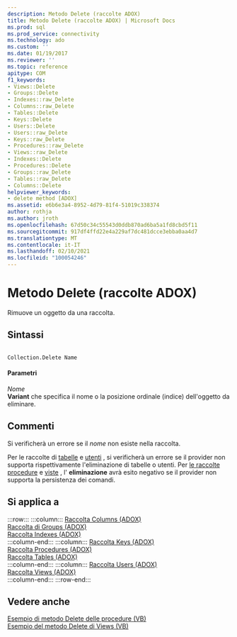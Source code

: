 ```yaml
---
description: Metodo Delete (raccolte ADOX)
title: Metodo Delete (raccolte ADOX) | Microsoft Docs
ms.prod: sql
ms.prod_service: connectivity
ms.technology: ado
ms.custom: ''
ms.date: 01/19/2017
ms.reviewer: ''
ms.topic: reference
apitype: COM
f1_keywords:
- Views::Delete
- Groups::Delete
- Indexes::raw_Delete
- Columns::raw_Delete
- Tables::Delete
- Keys::Delete
- Users::Delete
- Users::raw_Delete
- Keys::raw_Delete
- Procedures::raw_Delete
- Views::raw_Delete
- Indexes::Delete
- Procedures::Delete
- Groups::raw_Delete
- Tables::raw_Delete
- Columns::Delete
helpviewer_keywords:
- delete method [ADOX]
ms.assetid: e6b6e3a4-8952-4d79-81f4-51019c338374
author: rothja
ms.author: jroth
ms.openlocfilehash: 67d50c34c55543d0ddb870ad6ba5a1fd8cbd5f11
ms.sourcegitcommit: 917df4ffd22e4a229af7dc481dcce3ebba0aa4d7
ms.translationtype: MT
ms.contentlocale: it-IT
ms.lasthandoff: 02/10/2021
ms.locfileid: "100054246"
---
```

# <a name="delete-method-adox-collections"></a>Metodo Delete (raccolte ADOX)
Rimuove un oggetto da una raccolta.  
  
## <a name="syntax"></a>Sintassi  
  
```  
  
Collection.Delete Name  
```  
  
#### <a name="parameters"></a>Parametri  
 *Nome*  
 **Variant** che specifica il nome o la posizione ordinale (indice) dell'oggetto da eliminare.  
  
## <a name="remarks"></a>Commenti  
 Si verificherà un errore se il *nome* non esiste nella raccolta.  
  
 Per le raccolte di [tabelle](./tables-collection-adox.md) e [utenti](./users-collection-adox.md) , si verificherà un errore se il provider non supporta rispettivamente l'eliminazione di tabelle o utenti. Per [le raccolte procedure](./procedures-collection-adox.md) e [viste](./views-collection-adox.md) , l' **eliminazione** avrà esito negativo se il provider non supporta la persistenza dei comandi.  
  
## <a name="applies-to"></a>Si applica a  

:::row:::
    :::column:::
        [Raccolta Columns (ADOX)](./columns-collection-adox.md)  
        [Raccolta di Groups (ADOX)](./groups-collection-adox.md)  
        [Raccolta Indexes (ADOX)](./indexes-collection-adox.md)  
    :::column-end:::
    :::column:::
        [Raccolta Keys (ADOX)](./keys-collection-adox.md)  
        [Raccolta Procedures (ADOX)](./procedures-collection-adox.md)  
        [Raccolta Tables (ADOX)](./tables-collection-adox.md)  
    :::column-end:::
    :::column:::
        [Raccolta Users (ADOX)](./users-collection-adox.md)  
        [Raccolta Views (ADOX)](./views-collection-adox.md)  
    :::column-end:::
:::row-end:::

## <a name="see-also"></a>Vedere anche  
 [Esempio di metodo Delete delle procedure (VB)](./procedures-delete-method-example-vb.md)   
 [Esempio del metodo Delete di Views (VB)](./views-delete-method-example-vb.md)
